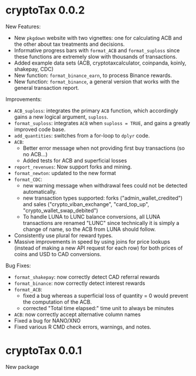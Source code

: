 # cryptoTax 0.0.2

New Features:

- New `pkgdown` website with two vignettes: one for calculating ACB and the other about tax treatments and decisions.
- Informative progress bars with `format_ACB` and `format_suploss` since these functions are extremely slow with thousands of transactions.
- Added example data sets (ACB, cryptotaxcalculator, coinpanda, koinly, shakepay, CDC)
- New function: `format_binance_earn`, to process Binance rewards.
- New function: `format_binance`, a general version that works with the general transaction report.

Improvements:

- `ACB_suploss`: integrates the primary `ACB` function, which accordingly gains a new logical argument, `suploss`.
- `format_suploss`: integrates `ACB` when `suploss = TRUE`, and gains a greatly improved code base.
- `add_quantities`: switches from a for-loop to `dplyr` code.
- `ACB`: 
    - Better error message when not providing first buy transactions (so no ACB...)
    - Added tests for ACB and superficial losses
- `report_revenues`: Now support forks and mining.
- `format_newton`: updated to the new format
- `format_CDC`: 
    - new warning message when withdrawal fees could not be detected automatically.
    - new transaction types supported: forks ("admin_wallet_credited") and sales ("crypto_viban_exchange", "card_top_up", "crypto_wallet_swap_debited")
    - To handle LUNA to LUNC balance conversions, all LUNA transactions are renamed "LUNC" since technically it is simply a change of name, so the ACB from LUNA should follow.
- Consistently use plural for reward types.
- Massive improvements in speed by using joins for price lookups (instead of making a new API request for each row) for both prices of coins and USD to CAD conversions.

Bug Fixes:

- `format_shakepay`: now correctly detect CAD referral rewards
- `format_binance`: now correctly detect interest rewards
- `format_ACB`: 
    - fixed a bug whereas a superficial loss of quantity = 0 would prevent the computation of the ACB.
    - corrected "Total time elapsed:" time unit to always be minutes
- `ACB`: now correctly accept alternative column names
- Fixed a bug for NANO/XNO
- Fixed various R CMD check errors, warnings, and notes.

# cryptoTax 0.0.1

New package
